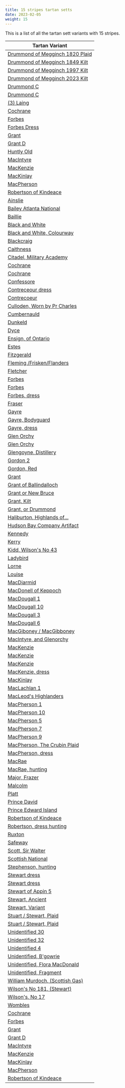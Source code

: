 ```yaml
---
title: 15 stripes tartan setts
date: 2023-02-05
weight: 15
---
```

This is a list of all the tartan sett variants with 15 stripes.

| Tartan Variant |
|---------------|
| [Drummond of Megginch 1820 Plaid](/tartans/R/26/DB2/R6/DB6/R126/LB6/R6/DB38/R6/G6/R6/G130/R19/DB6/R/18)||
| [Drummond of Megginch 1849 Kilt](/tartans/R/14/DB2/R4/DB4/R70/LB4/R4/DB20/R4/G4/R4/G74/R6/DB4/R/12)||
| [Drummond of Megginch 1997 Kilt](/tartans/DR/12/DN2/DR4/DN4/DR62/LB4/DR4/DN20/DR4/N4/DR4/N64/DR6/DN4/DR/14)||
| [Drummond of Megginch 2023 Kilt](/tartans/DR/14/DN2/DR4/DN4/DR70/LB4/DR4/DN20/DR4/N4/DR4/N74/DR6/DN4/DR/12)||
| [Drummond C](/tartans/R/6/DB2/R2/DB2/R12/N2/R2/K4/R2/G2/R2/G12/R2/K2/R/6)||
| [Drummond C](/tartans/DR/6/DB2/DR2/DB2/DR12/N2/DR2/K4/DR2/DG2/DR2/DG12/DR2/K2/DR/6)||
| [(3) Laing](/tartans/DB/2/K12/DB4/K16/DB4/W4/DB104/R4/DB4/Y16/DB4/Y12/DB4/Y4/R/2)||
| [Cochrane](/tartans/G/32/R4/G4/R2/G6/R2/G4/R4/G24/K24/R2/DB32/R4/DB16/Y/4)||
| [Forbes](/tartans/DB/16/K2/DB4/K2/DB4/K12/G16/K2/N4/K2/G16/K12/DB16/K2/DB/4)||
| [Forbes Dress](/tartans/DB/8/K4/DB32/K24/G32/K4/N8/K4/G32/K24/N8/DB8/N32/DB4/N/2)||
| [Grant](/tartans/R/12/DB2/R4/DB4/R64/N2/R4/DB16/R4/DB4/R4/G48/R4/DB4/R/12)||
| [Grant D](/tartans/R/6/DB2/R2/DB2/R24/N2/R2/DB6/R2/G2/R2/G20/R2/DB2/R/6)||
| [Huntly Old](/tartans/K/2/R8/K6/R8/G6/N6/G17/N2/P15/N8/K14/N2/R7/N2/P/16)||
| [MacIntyre](/tartans/N/2/R4/DB4/R8/G32/R4/DB2/R8/G2/R4/DB32/R8/G4/R4/N/2)||
| [MacKenzie](/tartans/DB/24/K4/DB4/K4/DB4/K24/G24/K2/N4/K2/G24/K24/DB24/K2/R/4)||
| [MacKinlay](/tartans/DB/12/K4/DB4/K4/DB4/K12/G16/K2/R4/K2/G16/K12/DB16/K4/DB/4)||
| [MacPherson](/tartans/R/2/K2/N2/R24/N8/K2/N2/K2/N8/K12/Y2/G16/R24/N4/R/24)||
| [Robertson of Kindeace](/tartans/DB/24/K4/DB4/K4/DB4/K24/G32/K2/R6/K2/G32/K24/DB24/K2/N/6)||
| [Ainslie](/tartans/R/12/K4/R4/K8/R4/K4/R12/G36/R4/Y2/R4/K2/R20/LN2/R/4)||
| [Bailey Atlanta National](/tartans/DB/26/K4/DB4/K4/DB4/B26/DG26/K4/DG6/K4/DG26/K26/DG26/K4/DB/6)||
| [Baillie](/tartans/B/28/K4/B4/K4/B4/K28/G26/K3/Y5/K3/G26/K28/B26/K3/R/5)||
| [Black and White](/tartans/K/38/N12/K6/N30/LN6/N24/LN18/N6/LN40/N6/LN40/K38/R8/K10/LN/6)||
| [Black and White, Colourway](/tartans/B/38/R8/B10/LN6/B38/LT12/B6/LT30/LN6/LT24/LN18/LT6/LN40/LT6/LN/40)||
| [Blackcraig](/tartans/K/6/LN6/K6/LN6/K6/LN6/K6/LN12/R6/LN20/K20/LN20/K20/LN20/K/20)||
| [Caithness](/tartans/DR/2/LT6/DR4/LN4/DR6/LT10/DR16/LT4/N16/R6/DR4/N4/DR4/R6/LTA/56)||
| [Citadel, Military Academy](/tartans/R/6/K4/B36/DB22/LN6/DB4/LN4/DB10/LN4/DB4/LN6/DB22/B36/K4/Y/6)||
| [Cochrane](/tartans/G/32/R4/G4/R2/G6/R2/G4/R4/G24/K24/R2/B32/R4/B16/Y/4)||
| [Cochrane](/tartans/BA/54/R8/BA6/R4/BA8/R4/BA6/R8/BA28/K28/R4/B28/R8/B8/Y/6)||
| [Confessore](/tartans/DG/24/G4/DG4/G14/Y8/R4/Y16/R4/Y8/G14/DG4/G4/DG32/LN4/DG/8)||
| [Contreceour dress](/tartans/B/10/LN26/R6/LN14/Y20/LT2/G4/N4/LN4/R2/LN4/N4/G4/LN2/Y/20)||
| [Contrecoeur](/tartans/B/10/DR26/LN6/DR14/Y20/LT2/G4/Y4/N4/DR2/N4/Y4/G4/LT2/Y/20)||
| [Culloden, Worn by Pr Charles](/tartans/B/34/G30/Y10/LN4/G16/DP12/LN4/BA16/DR64/R36/LN4/R16/LN4/LT100/LN/4)||
| [Cumbernauld](/tartans/DB/34/K6/DB6/K6/DB6/K34/G34/K4/LN6/K4/G34/K34/DB34/K6/R/6)||
| [Dunkeld](/tartans/LT/4/K2/DRA16/K12/DR16/K2/LN4/K2/DR16/K12/LT4/LTA4/LN24/LTA3/LT/4)||
| [Dyce](/tartans/B/32/K4/B4/K4/B4/K24/G24/Y4/K4/Y4/G24/K32/B32/K2/LN/6)||
| [Ensign, of Ontario](/tartans/G/42/K2/R8/K2/LT42/G6/LT6/G6/LT42/G6/Y8/G42/LT6/G6/LT/6)||
| [Estes](/tartans/LN/4/B4/LN4/B46/K4/B4/K20/Y4/K4/Y4/K4/G16/R4/G4/R/12)||
| [Fitzgerald](/tartans/B/6/R8/LN6/R30/B8/R8/B26/R8/G26/R8/B8/R30/LN6/R8/B/6)||
| [Fleming /Frisken/Flanders](/tartans/B/32/K6/B6/K6/B6/K32/B33/K4/Y8/K4/B33/K32/B34/K4/LN/8)||
| [Fletcher](/tartans/B/22/K6/B6/K6/B6/K22/R6/G26/K6/G26/R6/K22/B22/K6/B/6)||
| [Forbes](/tartans/B/34/K6/B6/K6/B6/K32/G30/K4/LN6/K4/G30/K32/B32/K6/B/6)||
| [Forbes](/tartans/B/16/K2/B4/K2/B4/K12/G16/K2/LN4/K2/G16/K12/B16/K2/B/4)||
| [Forbes, dress](/tartans/B/4/K4/B16/K16/G24/K2/LN4/K2/G24/K16/LN6/B6/LN28/B4/LN/4)||
| [Fraser](/tartans/LN/4/G42/LN4/G42/LN4/R12/LN4/G42/LN4/G42/LN4/R12/LN4/R56/LN/4)||
| [Gayre](/tartans/B/36/G8/K8/LN8/G32/B8/G32/LN8/K8/R10/G8/LN8/G8/R10/K/8)||
| [Gayre, Bodyguard](/tartans/K/8/R10/G6/LN8/G8/R10/K8/LN8/G32/B8/G32/LN8/K8/G8/R/36)||
| [Gayre, dress](/tartans/B/28/G8/K8/LN8/G24/B8/G24/LN8/K8/R12/G8/LN8/G6/B8/K/8)||
| [Glen Orchy](/tartans/BA/2/B6/R2/RA4/G36/RA4/B16/BA2/RA8/G16/RA4/B36/R2/RA4/G/6)||
| [Glen Orchy](/tartans/BA/4/R6/B6/R10/G28/R6/B4/R10/G4/R6/B28/R10/G6/R6/BA/4)||
| [Glengoyne, Distillery](/tartans/B/22/K6/B6/K6/B6/K18/G18/K2/LG6/K2/G18/K18/B18/K2/LN/6)||
| [Gordon 2](/tartans/B/46/K6/B6/K6/B6/K34/G44/K4/Y8/K4/G44/K34/B44/K6/B/6)||
| [Gordon, Red](/tartans/BA/12/G12/R18/K12/R18/B18/LN4/DR16/LN4/K32/BA12/LN4/B32/LN4/G/36)||
| [Grant](/tartans/B/12/P4/R4/G10/R4/G4/R4/P12/R4/BA4/R48/P4/R4/P4/R/12)||
| [Grant of Ballindalloch](/tartans/R/10/DB6/R6/DB10/R24/B10/R6/DB20/R6/G6/R6/G32/R6/DB10/R/10)||
| [Grant or New Bruce](/tartans/B/10/P4/R4/G45/R6/G4/R6/P11/R4/BA2/R39/P4/R4/P2/R/12)||
| [Grant, Kilt](/tartans/R/8/K4/R4/G26/R4/G4/R4/K18/R4/B4/R32/K4/R4/K2/R/10)||
| [Grant, or Drummond](/tartans/R/12/B2/R4/B4/R64/BA2/R4/B16/R4/G4/R4/G48/R4/B4/R/12)||
| [Haliburton, Highlands of...](/tartans/B/6/G2/B2/G10/R4/DR8/B6/G4/LN2/B2/Y2/G2/DR4/R4/Y/2)||
| [Hudson Bay Company Artifact](/tartans/LN/4/B4/LN4/DR6/LTA14/Y14/LN2/DR6/LN2/Y14/LT22/LTA6/DR22/LTA28/LN/18)||
| [Kennedy](/tartans/R/6/G6/Y4/G10/R4/G6/R4/G64/B18/K6/B10/K6/B18/G78/Y/8)||
| [Kerry](/tartans/Y/4/B6/G6/B8/LT32/B6/G6/B8/LT6/B6/G32/B8/LT6/B6/Y/4)||
| [Kidd, Wilson's No 43](/tartans/R/36/B10/R36/G48/Y6/K38/B20/K6/B6/K6/B20/R36/LN8/K10/R/10)||
| [Ladybird](/tartans/P/4/R2/G38/B8/G4/B8/G4/B8/R8/P2/R2/B4/R2/P2/R/40)||
| [Lorne](/tartans/B/4/K2/G16/K2/G2/K2/G2/K16/B2/K2/B2/K2/B16/K2/G/4)||
| [Louise](/tartans/B/4/R2/G16/K4/G4/K4/G4/K16/B4/K4/B4/K4/B16/K2/G/4)||
| [MacDiarmid](/tartans/R/10/G112/K4/LN10/K4/G112/R32/K166/R32/G112/K4/LN10/K4/G112/R/10)||
| [MacDonell of Keppoch](/tartans/R/48/G8/R4/G4/R4/G4/R24/G48/R2/K2/R48/K2/R2/K2/R/12)||
| [MacDougall 1](/tartans/R/40/B72/R8/K4/BA14/K8/R4/K4/LN6/K4/R6/K8/BA14/K26/R/40)||
| [MacDougall 10](/tartans/R/12/DR6/LN6/R8/G66/DR6/LN6/R8/LN6/DR6/B18/R66/DR6/LN8/R/8)||
| [MacDougall 3](/tartans/RA/10/DR10/R6/RA8/G60/DR8/R6/RA10/R6/DR8/K18/RA62/DR10/R10/RA/14)||
| [MacDougall 6](/tartans/G/18/DRA6/DR4/R6/G20/R6/DR4/R6/DR4/DRA6/B22/R8/DRA6/DR4/R/5)||
| [MacGiboney / MacGibboney](/tartans/K/4/DG8/LN4/DG38/K4/N20/K2/Y4/K2/N20/K4/G38/LN4/G8/K/4)||
| [MacIntyre, and Glenorchy](/tartans/BA/2/R4/B4/R8/G32/R4/B2/R8/G2/R4/B32/R8/G4/R4/BA/2)||
| [MacKenzie](/tartans/LN/20/K6/LN6/K6/LN6/K10/LN10/G18/K2/LN4/K2/G18/K20/LN26/R/4)||
| [MacKenzie](/tartans/LN/2/G22/K8/B4/K2/B2/K2/B28/K2/B2/K2/B4/K8/G22/R/2)||
| [MacKenzie](/tartans/B/24/K4/B4/K4/B4/K24/G24/K2/LN4/K2/G24/K24/B24/K2/R/4)||
| [MacKenzie, dress](/tartans/LN/32/B6/LN6/B6/LN6/K32/G26/K2/LN6/K2/G26/K32/B32/K2/R/6)||
| [MacKinlay](/tartans/B/12/K4/B4/K4/B4/K12/G16/K2/R4/K2/G16/K12/B16/K4/B/4)||
| [MacLachlan 1](/tartans/R/4/K4/R24/K20/B24/K2/G6/K2/B20/K20/R4/K4/R4/K4/R/24)||
| [MacLeod's Highlanders](/tartans/B/24/R4/LN4/R4/LN4/K24/G22/K4/LN4/K4/G22/K24/B22/K4/R/4)||
| [MacPherson 1](/tartans/DRA/8/LT8/N8/DRA28/N20/LT4/DR4/LT4/N20/LT52/N6/G56/DRA26/N8/DRA/26)||
| [MacPherson 10](/tartans/R/12/B4/R12/G20/Y2/K20/B12/K2/B4/K2/B12/R12/LN4/K4/R/4)||
| [MacPherson 5](/tartans/B/2/Y6/R6/K4/B16/Y6/R4/K2/R4/Y6/G16/LN2/K2/R24/LN/2)||
| [MacPherson 7](/tartans/R/28/G6/R28/G26/Y4/K28/B12/K4/B4/K4/B12/R18/LN4/K4/R/4)||
| [MacPherson 9](/tartans/R/12/B2/R12/G16/Y2/K12/B8/K2/B4/K2/B8/R8/LN2/K2/R/2)||
| [MacPherson, The Crubin Plaid](/tartans/B/6/R8/Y18/R18/K18/B72/Y18/R8/K2/R8/Y18/G72/LN2/K4/R/320)||
| [MacPherson, dress](/tartans/LN/26/B6/LN26/G20/Y4/K14/B10/K4/B4/K4/B10/R16/LN4/K4/R/4)||
| [MacRae](/tartans/G/12/K6/G14/R6/G12/K26/B26/K6/B26/K26/G6/LN6/G12/K6/R/8)||
| [MacRae, hunting](/tartans/DR/14/K6/G52/K52/B52/K6/LN14/K6/B52/K52/G12/DR8/G12/K8/G/52)||
| [Major, Frazer](/tartans/LN/4/G26/LN4/G26/LN4/R10/LN4/G26/LN4/G26/LN4/R10/LN4/R36/LN/4)||
| [Malcolm](/tartans/B/4/G2/B12/K12/G12/K2/Y2/K2/BA2/K2/G12/K12/B12/R2/B/4)||
| [Platt](/tartans/G/16/B6/Y2/G12/R2/G14/B14/Y2/B12/R2/G6/B24/G6/Y2/R/2)||
| [Prince David](/tartans/GA/6/G2/O4/GA6/G2/O4/LT42/GA36/LT4/GA6/LT4/GA36/LT42/G2/O/8)||
| [Prince Edward Island](/tartans/G/32/LT2/G4/LT2/G4/LT24/DR24/LT2/Y4/LT2/DR24/LT24/G24/LT2/LN/4)||
| [Robertson of Kindeace](/tartans/B/24/K4/B4/K4/B4/K24/G32/K2/R4/K2/G32/K24/B24/K2/LN/6)||
| [Robertson, dress hunting](/tartans/LN/8/G6/R20/LN40/B8/R8/B52/R8/G52/R8/B8/LN40/R20/G6/LN/8)||
| [Ruxton](/tartans/DR/42/K6/Y2/K2/LN6/K6/B2/K6/B16/K38/Y8/K4/Y2/K14/Y/6)||
| [Safeway](/tartans/B/38/K6/B6/K6/B6/K40/G38/K4/R9/K4/G38/K40/B38/K6/B/6)||
| [Scott, Sir Walter](/tartans/K/6/LN14/K14/LN14/K14/LN14/K14/LN14/K14/LN14/K14/LN14/B10/LN6/R/6)||
| [Scottish National](/tartans/DB/26/LN4/DB4/R4/DB4/K24/G24/K4/G6/K4/G24/K24/DB24/K4/R/6)||
| [Stephenson, hunting](/tartans/G/10/K6/B50/K50/G50/K6/LN6/K12/LN6/K6/G50/K50/B50/K6/R/10)||
| [Stewart dress](/tartans/LN/4/R7/K5/R30/G83/LN9/B6/Y6/B26/K26/LN132/R7/LN4/R4/LN/20)||
| [Stewart dress](/tartans/LN/32/B6/LN16/K6/LN6/K12/Y4/K4/LN4/K4/G14/R8/K4/R4/LN/4)||
| [Stewart of Appin 5](/tartans/LN/2/R4/K2/R6/G12/B8/LN2/K4/Y2/K8/R36/G2/R4/G2/R/6)||
| [Stewart, Ancient](/tartans/B/17/G4/K4/G4/B17/R6/K12/R4/K12/R6/G17/K4/B2/K4/G/17)||
| [Stewart, Variant](/tartans/K/6/G10/LN10/K2/LN23/B10/LN2/K6/Y2/K8/G10/R12/G4/R8/LN/4)||
| [Stuart / Stewart, Plaid](/tartans/LN/4/R24/P60/B12/Y4/P12/G12/LN4/Y6/G28/B28/LN4/T80/LN4/R/12)||
| [Stuart / Stewart, Plaid](/tartans/LN/4/R26/DR64/B16/LN4/DP12/G16/LN3/Y10/G30/B34/LN4/LT100/LN4/R/16)||
| [Unidentified 30](/tartans/B/12/K6/R8/K4/R54/K24/B20/K6/Y4/K6/G24/R20/LN4/R6/K/6)||
| [Unidentified 32](/tartans/DB/4/K2/DB12/K2/DR10/Y6/DR10/K4/LN6/K4/LN18/K2/LN4/K2/Y/4)||
| [Unidentified 4](/tartans/B/28/R30/P8/K36/P8/G40/Y8/LN4/K8/LN4/Y8/R16/K12/B2/LN/12)||
| [Unidentified, B'gowrie](/tartans/G/34/Y4/G8/Y4/G10/K30/B58/R4/B58/K30/G8/Y4/G10/Y4/G/60)||
| [Unidentified, Flora MacDonald](/tartans/LN/12/K2/B60/K48/B40/R60/B36/K48/G32/R6/G6/R6/G20/K2/Y/12)||
| [Unidentified, Fragment](/tartans/BA/6/LT4/B2/LT4/BA6/LT8/G20/LT6/BA4/LT8/G4/LT6/BA15/G20/LT/8)||
| [William Murdoch, (Scottish Gas)](/tartans/B/22/DB4/B8/DB4/B8/DB22/BA22/DB4/BB8/DB4/BA22/DB22/B22/DB4/B/8)||
| [Wilson's No 181, (Stewart)](/tartans/G/6/R6/G6/R32/G44/Y6/K6/LN10/K6/Y6/K38/B18/K4/B18/R/50)||
| [Wilson's, No 17](/tartans/R/88/G50/K4/LN12/K4/Y6/K32/B24/R12/B24/K32/Y6/K4/LN12/R/88)||
| [Wombles](/tartans/LN/10/B4/LN2/G16/LN2/B4/DR4/LN2/DR4/B4/LN2/O16/LN2/B4/LN/10)||
| [Cochrane](/tartans/DG/32/DR4/DG4/DR2/DG6/DR2/DG4/DR4/DG24/K24/DR2/DB32/DR4/DB16/LG/4)||
| [Forbes](/tartans/DB/16/K2/DB4/K2/DB4/K12/DG16/K2/N4/K2/DG16/K12/DB16/K2/DB/4)||
| [Grant](/tartans/DR/12/DB2/DR4/DB4/DR64/B2/DR4/DB16/DR4/DG4/DR4/DG48/DR4/DB4/DR/12)||
| [Grant D](/tartans/DR/6/DB2/DR2/DB2/DR24/B2/DR2/DB6/DR2/DG2/DR2/DG20/DR2/DB2/DR/6)||
| [MacIntyre](/tartans/B/2/DR4/DB4/DR8/DG32/DR4/DB2/DR8/DG2/DR4/DB32/DR8/DG4/DR4/B/2)||
| [MacKenzie](/tartans/DB/24/K4/DB4/K4/DB4/K24/DG24/K2/N4/K2/DG24/K24/DB24/K2/DR/4)||
| [MacKinlay](/tartans/DB/12/K4/DB4/K4/DB4/K12/DG16/K2/DR4/K2/DG16/K12/DB16/K4/DB/4)||
| [MacPherson](/tartans/DR/24/B4/DR24/DG16/LG2/K12/B8/K2/B2/K2/B8/DR24/N2/K2/DR/2)||
| [Robertson of Kindeace](/tartans/DB/24/K4/DB4/K4/DB4/K24/DG32/K2/DR6/K2/DG32/K24/DB24/K2/N/6)||
